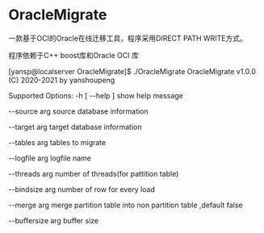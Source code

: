 # OracleMigrate
一款基于OCI的Oracle在线迁移工具，程序采用DIRECT PATH WRITE方式。

程序依赖于C++  boost库和Oracle OCI 库

[yansp@localserver OracleMigrate]$ ./OracleMigrate 
OracleMigrate v1.0.0 (C) 2020-2021 by yanshoupeng

Supported Options:
  -h [ --help ]         show help message
  
  --source arg           source database information
  
  --target arg          target database information
  
  --tables arg          tables to migrate
  
  --logfile arg         logfile name
  
  --threads arg         number of threads(for pattition table)
  
  --bindsize arg        number of row  for every load
  
  --merge arg           merge partition table into non partition table ,default
                        false
                        
  --buffersize arg      buffer size 
  


